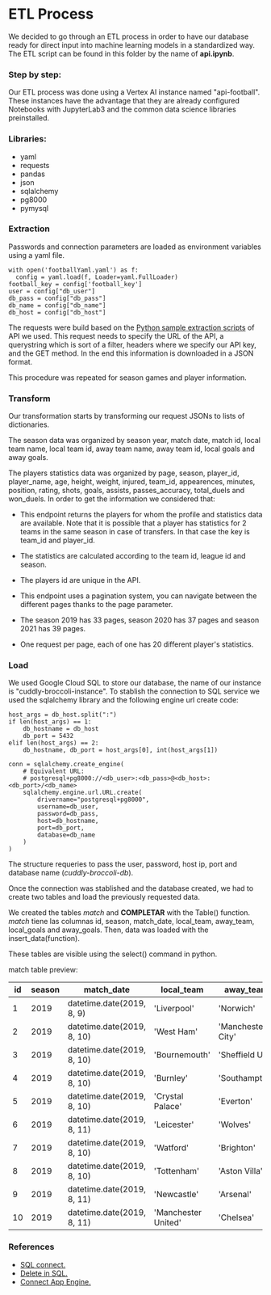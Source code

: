# ETL Process

We decided to go through an ETL process in order to have our database ready for direct input into machine learning models in a standardized way. The ETL script can be found in this folder by the name of **api.ipynb**.

### Step by step:

Our ETL process was done using a Vertex AI instance named "api-football". These instances have the advantage that they are already configured Notebooks with JupyterLab3 and the common data science libraries preinstalled. 

### Libraries: 

* yaml
* requests
* pandas
* json
* sqlalchemy
* pg8000
* pymysql

### Extraction

Passwords and connection parameters are loaded as environment variables using a yaml file.

```
with open('footballYaml.yaml') as f:
  config = yaml.load(f, Loader=yaml.FullLoader)
football_key = config['football_key']
user = config["db_user"]
db_pass = config["db_pass"]
db_name = config["db_name"]
db_host = config["db_host"]
```

The requests were build based on the [Python sample extraction scripts](https://www.api-football.com//documentation-v3#section/Sample-Scripts/Python) of API we used. This request needs to specify the URL of the API, a querystring which is sort of a filter, headers where we specify our API key, and the GET method. In the end this information is downloaded in a JSON format.

This procedure was repeated for season games and player information.


### Transform

Our transformation starts by transforming our request JSONs to lists of dictionaries. 

The season data was organized by season year, match date, match id, local team name, local team id, away team name, away team id, local goals and away goals. 

The players statistics data was organized by page, season, player_id, player_name, age, height, weight, injured, team_id, appearences, minutes, position, rating, shots, goals, assists, passes_accuracy, total_duels and won_duels. In order to get the information we considered that:

- This endpoint returns the players for whom the profile and statistics data are available. Note that it is possible that a player has statistics for 2 teams in the same season in case of transfers. In that case the key is team_id and player_id.
 
- The statistics are calculated according to the team id, league id and season.

- The players id are unique in the API.

- This endpoint uses a pagination system, you can navigate between the different pages thanks to the page parameter.

- The season 2019 has 33 pages, season 2020 has 37 pages and season 2021 has 39 pages.

- One request per page, each of one has 20 different player's statistics.

### Load

We used Google Cloud SQL to store our database, the name of our instance is "cuddly-broccoli-instance". To stablish the connection to SQL service we used the sqlalchemy library and the following engine url create code: 

```
host_args = db_host.split(":")
if len(host_args) == 1:
    db_hostname = db_host
    db_port = 5432
elif len(host_args) == 2:
    db_hostname, db_port = host_args[0], int(host_args[1])

conn = sqlalchemy.create_engine(
    # Equivalent URL:
    # postgresql+pg8000://<db_user>:<db_pass>@<db_host>:<db_port>/<db_name>
    sqlalchemy.engine.url.URL.create(
        drivername="postgresql+pg8000",
        username=db_user,  
        password=db_pass,  
        host=db_hostname,  
        port=db_port,  
        database=db_name  
    )
)
```

The structure requeries to pass the user, password, host ip, port and database name (*cuddly-broccoli-db*). 

Once the connection was stablished and the database created, we had to create two tables and load the previously requested data.

We created the tables *match* and **COMPLETAR** with the Table() function. *match* tiene las columnas id, season, match_date, local_team, away_team, local_goals and away_goals. Then, data was loaded with the insert_data(function). 

These tables are visible using the select() command in python. 

match table preview:

| id | season | match_date | local_team | away_team | local_goals | away_goals |
| --- | --- | --- | --- | --- | --- | --- |
| 1 | 2019 | datetime.date(2019, 8, 9) | 'Liverpool' | 'Norwich' | 4 | 1 |
| 2 | 2019 | datetime.date(2019, 8, 10) | 'West Ham' | 'Manchester City' | 0 | 5 |
| 3 | 2019 | datetime.date(2019, 8, 10) | 'Bournemouth' | 'Sheffield Utd' | 1 | 1 |
| 4 | 2019 | datetime.date(2019, 8, 10) | 'Burnley' | 'Southampton' | 3 | 0 |
| 5 | 2019 | datetime.date(2019, 8, 10) | 'Crystal Palace' | 'Everton' | 0 | 0 |
| 6 | 2019 | datetime.date(2019, 8, 11) | 'Leicester' | 'Wolves' | 0 | 0 |
| 7 | 2019 | datetime.date(2019, 8, 10) | 'Watford' | 'Brighton' | 0 | 3 |
| 8 | 2019 | datetime.date(2019, 8, 10) | 'Tottenham' | 'Aston Villa' | 3 | 1 |
| 9 | 2019 | datetime.date(2019, 8, 11) | 'Newcastle' | 'Arsenal' | 0 | 1 |
| 10 | 2019 | datetime.date(2019, 8, 11) | 'Manchester United' | 'Chelsea' | 4 | 0 |

### References
- [SQL connect.](https://cloud.google.com/sdk/gcloud/reference/sql/connect)
- [Delete in SQL.](https://docs.sqlalchemy.org/en/14/core/tutorial.html#deletes)
- [Connect App Engine.](https://cloud.google.com/sql/docs/postgres/connect-app-engine-standard#private-ip_1)
